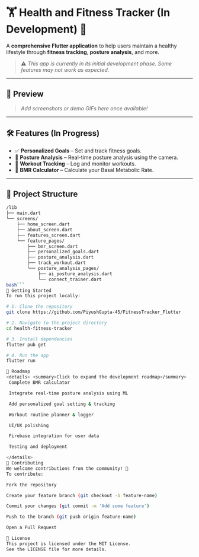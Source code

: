 # 🏋️ Health and Fitness Tracker (In Development) 🚧

A **comprehensive Flutter application** to help users maintain a healthy lifestyle through **fitness tracking**, **posture analysis**, and more.  
> ⚠️ _This app is currently in its initial development phase. Some features may not work as expected._

---

## 📱 Preview

> _Add screenshots or demo GIFs here once available!_

---

## 🛠️ Features (In Progress)

- ✅ **Personalized Goals** – Set and track fitness goals.  
- 📸 **Posture Analysis** – Real-time posture analysis using the camera.  
- 🏃 **Workout Tracking** – Log and monitor workouts.  
- 🔢 **BMR Calculator** – Calculate your Basal Metabolic Rate.

---

## 📂 Project Structure

```bash
/lib
├── main.dart
└── screens/
    ├── home_screen.dart
    ├── about_screen.dart
    ├── features_screen.dart
    └── feature_pages/
        ├── bmr_screen.dart
        ├── personalized_goals.dart
        ├── posture_analysis.dart
        ├── track_workout.dart
        └── posture_analysis_pages/
            ├── ai_posture_analysis.dart
            └── connect_trainer.dart
bash```
🚀 Getting Started
To run this project locally:

# 1. Clone the repository
git clone https://github.com/PiyushGupta-45/FitnessTracker_Flutter

# 2. Navigate to the project directory
cd health-fitness-tracker

# 3. Install dependencies
flutter pub get

# 4. Run the app
flutter run

📅 Roadmap
<details> <summary>Click to expand the development roadmap</summary>
 Complete BMR calculator

 Integrate real-time posture analysis using ML

 Add personalized goal setting & tracking

 Workout routine planner & logger

 UI/UX polishing

 Firebase integration for user data

 Testing and deployment

</details>
🤝 Contributing
We welcome contributions from the community! 💬
To contribute:

Fork the repository

Create your feature branch (git checkout -b feature-name)

Commit your changes (git commit -m 'Add some feature')

Push to the branch (git push origin feature-name)

Open a Pull Request

📄 License
This project is licensed under the MIT License.
See the LICENSE file for more details.